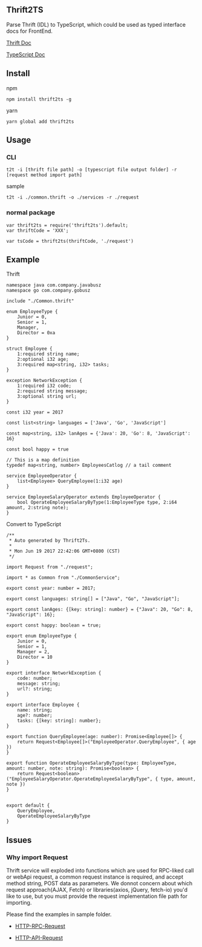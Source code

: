 ## Thrift2TS

Parse Thrift (IDL) to TypeScript, which could be used as typed interface docs for FrontEnd.

[Thrift Doc](https://thrift.apache.org/docs/idl)

[TypeScript Doc](https://www.typescriptlang.org/docs/home.html)

## Install

npm
```
npm install thrift2ts -g
```

yarn
```
yarn global add thrift2ts
```

## Usage

### CLI
```
t2t -i [thrift file path] -o [typescript file output folder] -r [request method import path]
```

sample
```
t2t -i ./common.thrift -o ./services -r ./request
```

### normal package
```
var thrift2ts = require('thrift2ts').default;
var thriftCode = 'XXX';

var tsCode = thrift2ts(thriftCode, './request')
```

## Example

Thrift

```
namespace java com.company.javabusz
namespace go com.company.gobusz

include "./Common.thrift"

enum EmployeeType {
	Junior = 0,
	Senior = 1,
	Manager,
	Director = 0xa
}

struct Employee {
	1:required string name;
	2:optional i32 age;
	3:required map<string, i32> tasks;
}

exception NetworkException {
	1:required i32 code;
	2:required string message;
	3:optional string url;
}

const i32 year = 2017

const list<string> languages = ['Java', 'Go', 'JavaScript']

const map<string, i32> lanAges = {'Java': 20, 'Go': 8, 'JavaScript': 16}

const bool happy = true

// This is a map definition
typedef map<string, number> EmployeesCatlog // a tail comment

service EmployeeOperator {
	list<Employee> QueryEmployee(1:i32 age)
}

service EmployeeSalaryOperator extends EmployeeOperator {
	bool OperateEmployeeSalaryByType(1:EmployeeType type, 2:i64 amount, 2:string note);
}
```
Convert to TypeScript

```
/**
 * Auto generated by Thrift2Ts.
 *
 * Mon Jun 19 2017 22:42:06 GMT+0800 (CST)
 */

import Request from "./request";

import * as Common from "./CommonService";

export const year: number = 2017; 

export const languages: string[] = ["Java", "Go", "JavaScript"]; 

export const lanAges: {[key: string]: number} = {"Java": 20, "Go": 8, "JavaScript": 16}; 

export const happy: boolean = true; 

export enum EmployeeType {
    Junior = 0,
    Senior = 1,
    Manager = 2,
    Director = 10
}

export interface NetworkException {
    code: number;
    message: string;
    url?: string;
}

export interface Employee {
    name: string;
    age?: number;
    tasks: {[key: string]: number};
}

export function QueryEmployee(age: number): Promise<Employee[]> {
    return Request<Employee[]>("EmployeeOperator.QueryEmployee", { age })
}

export function OperateEmployeeSalaryByType(type: EmployeeType, amount: number, note: string): Promise<boolean> {
    return Request<boolean>("EmployeeSalaryOperator.OperateEmployeeSalaryByType", { type, amount, note })
}


export default {
    QueryEmployee,
    OperateEmployeeSalaryByType
}

```

## Issues

### Why import Request

Thrift service will exploded into functions which are used for RPC-liked call or webApi request, a common request instance is required, and accept method string, POST data as parameters. We donnot concern about which request approach(AJAX, Fetch) or libraries(axios, jQuery, fetch-io) you'd like to use, but you must provide the request implementation file path for importing.

Please find the examples in sample folder.

 * [HTTP-RPC-Request](./sample/json-rpc-request.ts)

 * [HTTP-API-Request](./sample/webApi-request.ts)